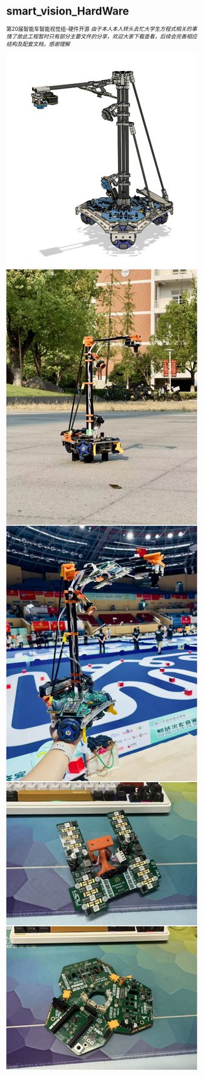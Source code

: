 # smart_vision_HardWare

第20届智能车智能视觉组-硬件开源
*由于本人本人转头去忙大学生方程式相关的事情了故此工程暂时只有部分主要文件的分享，欢迎大家下载查看，后续会完善相应结构及配套文档，感谢理解*  

![1756093125823](images/README/1756093125823.png)
![1756093479584](images/README/1756093479584.png)
![1756093512799](images/README/1756093512799.png)
![1756093522767](images/README/1756093522767.png)
![1756093529666](images/README/1756093529666.png)
